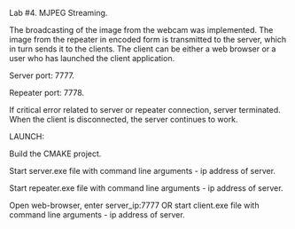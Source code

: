 Lab #4. MJPEG Streaming.

The broadcasting of the image from the webcam was implemented. The image from the repeater in encoded form is transmitted to the server,
which in turn sends it to the clients. The client can be either a web browser or a user who has launched the client application.

Server port: 7777.

Repeater port: 7778.

If critical error related to server or repeater connection, server terminated. When the client is disconnected, the server continues to work.

LAUNCH:

Build the CMAKE project.

Start server.exe file with command line arguments - ip address of server. 

Start repeater.exe file with command line arguments - ip address of server.

Open web-browser, enter server_ip:7777 OR start client.exe file with command line arguments - ip address of server.